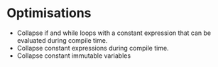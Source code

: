 
Optimisations
=============


* Collapse if and while loops with a constant expression that can be evaluated during compile time.
* Collapse constant expressions during compile time.
* Collapse constant immutable variables
